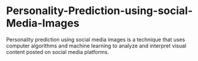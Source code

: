 # Personality-Prediction-using-social-Media-Images
Personality prediction using social media images is a technique that uses computer algorithms and machine learning to analyze and interpret visual content posted on social media platforms.
